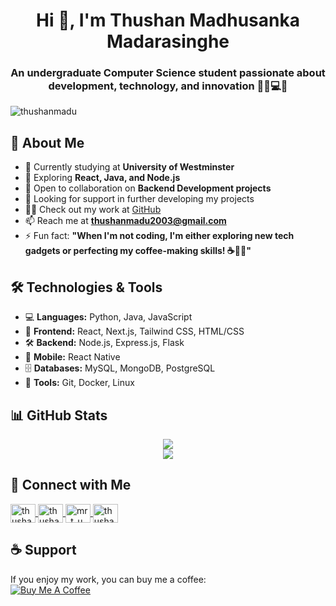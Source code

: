 <h1 align="center">Hi 👋, I'm Thushan Madhusanka Madarasinghe</h1> 
<h3 align="center">An undergraduate Computer Science student passionate about development, technology, and innovation 🤖🧠💻👾</h3>

<p align="left"> <img src="https://komarev.com/ghpvc/?username=thushanmadu&label=Profile%20views&color=0e75b6&style=flat" alt="thushanmadu" /> </p>

## 🚀 About Me  

- 🔭 Currently studying at **University of Westminster**  
- 🌱 Exploring **React, Java, and Node.js**  
- 👯 Open to collaboration on **Backend Development projects**  
- 🤝 Looking for support in further developing my projects  
- 👨‍💻 Check out my work at [GitHub](https://github.com/ThushanMadu)  
- 📫 Reach me at **thushanmadu2003@gmail.com**  
- ⚡ Fun fact: **"When I'm not coding, I'm either exploring new tech gadgets or perfecting my coffee-making skills! ☕️👨‍💻"**  

## 🛠️ Technologies & Tools  

- 💻 **Languages:** Python, Java, JavaScript  
- 🎨 **Frontend:** React, Next.js, Tailwind CSS, HTML/CSS  
- 🛠️ **Backend:** Node.js, Express.js, Flask  
- 📱 **Mobile:** React Native  
- 🗄️ **Databases:** MySQL, MongoDB, PostgreSQL  
- 🔧 **Tools:** Git, Docker, Linux  

## 📊 GitHub Stats  

<div align="center">
  <a href="https://git.io/streak-stats">
    <img src="https://streak-stats.demolab.com/?user=ThushanMadu&theme=dark" />
  </a>
  <br/>
  <img src="https://github-readme-stats-theta-eight-76.vercel.app/api/top-langs/?username=ThushanMadu&theme=dark" />
</div>

## 🤝 Connect with Me  

<p align="left">
<a href="https://linkedin.com/in/thushan-madhusanka-madarasinghe" target="blank">
  <img align="center" src="https://raw.githubusercontent.com/rahuldkjain/github-profile-readme-generator/master/src/images/icons/Social/linked-in-alt.svg" alt="thushan-madhusanka-madarasinghe" height="30" width="40" />
</a>
<a href="https://fb.com/thushan.madhusanka" target="blank">
  <img align="center" src="https://raw.githubusercontent.com/rahuldkjain/github-profile-readme-generator/master/src/images/icons/Social/facebook.svg" alt="thushan.madhusanka" height="30" width="40" />
</a>
<a href="https://instagram.com/mr_t_u_t_u" target="blank">
  <img align="center" src="https://raw.githubusercontent.com/rahuldkjain/github-profile-readme-generator/master/src/images/icons/Social/instagram.svg" alt="mr_t_u_t_u" height="30" width="40" />
</a>
<a href="https://www.hackerrank.com/thushanmadu2003" target="blank">
  <img align="center" src="https://raw.githubusercontent.com/rahuldkjain/github-profile-readme-generator/master/src/images/icons/Social/hackerrank.svg" alt="thushanmadu2003" height="30" width="40" />
</a>
</p>

## ☕ Support  

If you enjoy my work, you can buy me a coffee:  
[![Buy Me A Coffee](https://cdn.buymeacoffee.com/buttons/v2/default-yellow.png)](https://buymeacoffee.com/thushanmadu)


